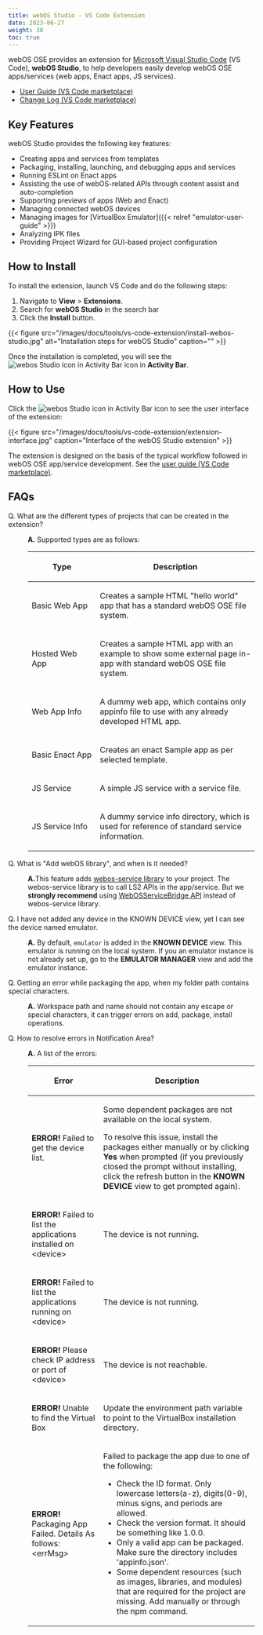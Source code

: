 ```yaml
---
title: webOS Studio - VS Code Extension
date: 2023-06-27
weight: 30
toc: true
---
```


webOS OSE provides an extension for [Microsoft Visual Studio Code](https://code.visualstudio.com/) (VS Code), **webOS Studio**, to help developers easily develop webOS OSE apps/services (web apps, Enact apps, JS services). 

- [User Guide (VS Code marketplace)](https://marketplace.visualstudio.com/items?itemName=webOSSDK.webosstudio)
- [Change Log (VS Code marketplace)](https://marketplace.visualstudio.com/items/webOSSDK.webosstudio/changelog)

## Key Features

webOS Studio provides the following key features:

* Creating apps and services from templates
* Packaging, installing, launching, and debugging apps and services
* Running ESLint on Enact apps
* Assisting the use of webOS-related APIs through content assist and auto-completion
* Supporting previews of apps (Web and Enact)
* Managing connected webOS devices
* Managing images for [VirtualBox Emulator]({{< relref "emulator-user-guide" >}})
* Analyzing IPK files
* Providing Project Wizard for GUI-based project configuration

## How to Install

To install the extension, launch VS Code and do the following steps:

1. Navigate to **View** > **Extensions**.
2. Search for **webOS Studio** in the search bar
3. Click the **Install** button. 
   
{{< figure src="/images/docs/tools/vs-code-extension/install-webos-studio.jpg" alt="Installation steps for webOS Studio" caption="" >}}
   
Once the installation is completed, you will see the ![webos Studio icon in Activity Bar](/images/docs/tools/vs-code-extension/webos-studio-icon.jpg) icon in **Activity Bar**.

## How to Use

Click the ![webos Studio icon in Activity Bar](/images/docs/tools/vs-code-extension/webos-studio-icon.jpg) icon to see the user interface of the extension:

{{< figure src="/images/docs/tools/vs-code-extension/extension-interface.jpg" caption="Interface of the webOS Studio extension" >}}

The extension is designed on the basis of the typical workflow followed in webOS OSE app/service development. See the [user guide (VS Code marketplace)](https://marketplace.visualstudio.com/items?itemName=webOSSDK.webosstudio).

## FAQs

<dl>
  <dt>Q. What are the different types of projects that can be created in the extension?</dt>
  <dd>
    <p><b>A.</b> Supported types are as follows:</p>
    <div class="table-container">
      <table class="table is-bordered">
        <thead>
          <tr class="header">
            <th style="width:30%"><p>Type</p></th>
            <th><p>Description</p></th>
          </tr>
        </thead>
        <tbody>
          <tr>
            <td><p>Basic Web App</p></td>
            <td><p>Creates a sample HTML "hello world" app that has a standard webOS OSE file system.</p></td>
          </tr>
          <tr>
            <td><p>Hosted Web App</p></td>
            <td><p>Creates a sample HTML app with an example to show some external page in-app with standard webOS OSE file system.</p></td>
          </tr>
          <tr>
            <td><p>Web App Info</p></td>
            <td><p>A dummy web app, which contains only appinfo file to use with any already developed HTML app.</p></td>
          </tr>
          <tr>
            <td><p>Basic Enact App</p></td>
            <td><p>Creates an enact Sample app as per selected template.</p></td>
          </tr>
          <tr>
            <td><p>JS Service</p></td>
            <td><p>A simple JS service with a service file.</p></td>
          </tr>
          <tr>
            <td><p>JS Service Info</p></td>
            <td><p>A dummy service info directory, which is used for reference of standard service information.</p></td>
          </tr>
        </tbody>
      </table>
    </div>
  </dd>
  <dt>Q. What is "Add webOS library", and when is it needed?</dt>
  <dd>
    <p><b>A.</b>This feature adds <a href="/docs/reference/webos-service-library/webos-service-library-api-reference/">webos-service library</a> to your project. The webos-service library is to call LS2 APIs in the app/service. But we <b>strongly recommend</b> using <a href="/docs/reference/webosservicebridge-api/webosservicebridge-api-reference/">WebOSServiceBridge API</a> instead of webos-service library.</p>
  </dd>
  <dt>Q. I have not added any device in the KNOWN DEVICE view, yet I can see the device named emulator.</dt>
  <dd>
    <p><b>A.</b> By default, <code>emulator</code> is added in the <b>KNOWN DEVICE</b> view. This emulator is running on the local system. If you an emulator instance is not already set up, go to the <strong>EMULATOR MANAGER</strong> view and add the emulator instance.</p>
  </dd>
  <dt>Q. Getting an error while packaging the app, when my folder path contains special characters.</dt>
  <dd>
    <p><b>A.</b> Workspace path and name should not contain any escape or special characters, it can trigger errors on add, package, install operations.</p>
  </dd>
  <dt>Q. How to resolve errors in Notification Area?</dt>
  <dd>
    <p><b>A.</b> A list of the errors:</p>
    <div class="table-container">
      <table class="table is-bordered is-fullwidth">
        <thead>
          <tr class="header">
            <th><p>Error</p></th>
            <th><p>Description</p></th>
          </tr>
        </thead>
        <tbody>
          <tr>
            <td><p><b>ERROR!</b> Failed to get the device list.</p></td>
            <td>
              <p>Some dependent packages are not available on the local system.</p>
              <p>To resolve this issue, install the packages either manually or by clicking <b>Yes</b> when prompted (if you previously closed the prompt without installing, click the refresh button in the <b>KNOWN DEVICE</b> view to get prompted again).</p>
            </td>
          </tr>
          <tr>
            <td><p><b>ERROR!</b> Failed to list the applications installed on &lt;device&gt;</p></td>
            <td><p>The device is not running.</p></td>
          </tr>
          <tr>
            <td><p><b>ERROR!</b> Failed to list the applications running on &lt;device&gt;</p></td>
            <td><p>The device is not running.</p></td>
          </tr>
          <tr>
            <td><p><b>ERROR!</b> Please check IP address or port of &lt;device&gt;</p></td>
            <td><p>The device is not reachable.</p></td>
          </tr>
          <tr>
            <td><p><b>ERROR!</b> Unable to find the Virtual Box</p></td>
            <td><p>Update the environment path variable to point to the VirtualBox installation directory.</p></td>
          </tr>
          <tr>
            <td><p><b>ERROR!</b> Packaging App Failed. Details As follows: &lt;errMsg&gt;</p></td>
            <td>
              <p>Failed to package the app due to one of the following:</p>
              <ul>
                <li>Check the ID format. Only lowercase letters(a-z), digits(0-9), minus signs, and periods are allowed.</li>
                <li>Check the version format. It should be something like 1.0.0.</li>
                <li>Only a valid app can be packaged. Make sure the directory includes 'appinfo.json'.</li>
                <li>Some dependent resources (such as images, libraries, and modules) that are required for the project are missing. Add manually or through the npm command.</li>
              </ul>
            </td>
          </tr>
        </tbody>
      </table>
    </div>
  </dd>
</dl>
